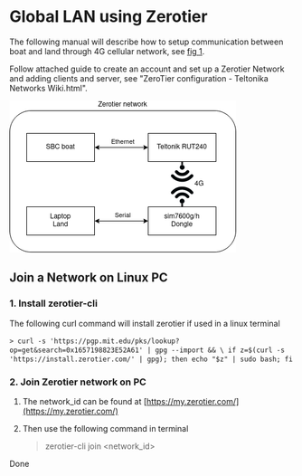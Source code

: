 # Global LAN using Zerotier

The following manual will describe how to setup communication between boat and land through 4G cellular network, see [fig 1](#Global-LAN/network-autosail.png).

Follow attached guide to create an account and set up a Zerotier Network and adding clients and server, see "ZeroTier configuration - Teltonika Networks Wiki.html".

![Autosail Network using Zerotier](SOF.09/network-autosail.png)

## Join a Network on Linux PC

### 1. Install zerotier-cli

The following curl command will install zerotier if used in a linux terminal

    > curl -s 'https://pgp.mit.edu/pks/lookup?op=get&search=0x1657198823E52A61' | gpg --import && \ if z=$(curl -s 'https://install.zerotier.com/' | gpg); then echo "$z" | sudo bash; fi

### 2. Join Zerotier network on PC

1. The network_id can be found at [https://my.zerotier.com/](https://my.zerotier.com/)

2. Then use the following command in terminal

    > zerotier-cli join <network_id>

Done
